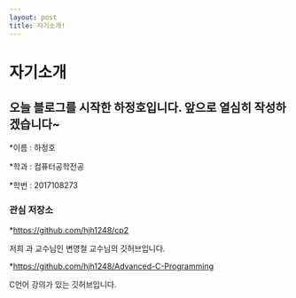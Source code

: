 ```yaml
---
layout: post
title: 자기소개!
---
```


자기소개
=============

## 오늘 블로그를 시작한 하정호입니다. 앞으로 열심히 작성하겠습니다~

*이름 : 하정호

*학과 : 컴퓨터공학전공

*학번 : 2017108273



### 관심 저장소

*https://github.com/hjh1248/cp2

저희 과 교수님인 변영철 교수님의 깃허브입니다.

*https://github.com/hjh1248/Advanced-C-Programming

C언어 강의가 있는 깃허브입니다.
